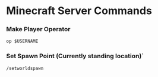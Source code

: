 # Minecraft Server Commands

### Make Player Operator
`op $USERNAME`

### Set Spawn Point (Currently standing location)`
`/setworldspawn`

